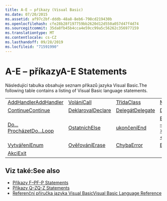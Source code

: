 ```yaml
---
title: A-E – příkazy (Visual Basic)
ms.date: 07/20/2015
ms.assetid: af97c2bf-dddb-48a8-8eb6-798cd219430b
ms.openlocfilehash: cfe28b28f197759bb2620d12d550a057d47f4d74
ms.sourcegitcommit: 35da8fb45b4cca4e59cc99a5c56262c356977159
ms.translationtype: MT
ms.contentlocale: cs-CZ
ms.lasthandoff: 09/28/2019
ms.locfileid: "71591990"
---
```

# <a name="a-e-statements"></a><span data-ttu-id="b98b4-102">A-E – příkazy</span><span class="sxs-lookup"><span data-stu-id="b98b4-102">A-E Statements</span></span>
<span data-ttu-id="b98b4-103">Následující tabulka obsahuje seznam příkazů jazyka Visual Basic.</span><span class="sxs-lookup"><span data-stu-id="b98b4-103">The following table contains a listing of Visual Basic language statements.</span></span>  
  
|||||  
|---|---|---|---|  
|[<span data-ttu-id="b98b4-104">AddHandler</span><span class="sxs-lookup"><span data-stu-id="b98b4-104">AddHandler</span></span>](addhandler-statement.md)|[<span data-ttu-id="b98b4-105">Volání</span><span class="sxs-lookup"><span data-stu-id="b98b4-105">Call</span></span>](call-statement.md)|[<span data-ttu-id="b98b4-106">Třída</span><span class="sxs-lookup"><span data-stu-id="b98b4-106">Class</span></span>](class-statement.md)|[<span data-ttu-id="b98b4-107">MX</span><span class="sxs-lookup"><span data-stu-id="b98b4-107">Const</span></span>](const-statement.md)|  
|[<span data-ttu-id="b98b4-108">Continue</span><span class="sxs-lookup"><span data-stu-id="b98b4-108">Continue</span></span>](continue-statement.md)|[<span data-ttu-id="b98b4-109">Deklaroval</span><span class="sxs-lookup"><span data-stu-id="b98b4-109">Declare</span></span>](declare-statement.md)|[<span data-ttu-id="b98b4-110">Delegát</span><span class="sxs-lookup"><span data-stu-id="b98b4-110">Delegate</span></span>](delegate-statement.md)|[<span data-ttu-id="b98b4-111">Dimenzí</span><span class="sxs-lookup"><span data-stu-id="b98b4-111">Dim</span></span>](dim-statement.md)|  
|[<span data-ttu-id="b98b4-112">Do... Procházet</span><span class="sxs-lookup"><span data-stu-id="b98b4-112">Do...Loop</span></span>](do-loop-statement.md)|[<span data-ttu-id="b98b4-113">Ostatních</span><span class="sxs-lookup"><span data-stu-id="b98b4-113">Else</span></span>](else-statement.md)|[<span data-ttu-id="b98b4-114">ukončení</span><span class="sxs-lookup"><span data-stu-id="b98b4-114">End</span></span>](end-statement.md)|[<span data-ttu-id="b98b4-115">End @no__t – 1keyword ></span><span class="sxs-lookup"><span data-stu-id="b98b4-115">End \<keyword></span></span>](end-keyword-statement.md)|  
|[<span data-ttu-id="b98b4-116">Vytváření</span><span class="sxs-lookup"><span data-stu-id="b98b4-116">Enum</span></span>](enum-statement.md)|[<span data-ttu-id="b98b4-117">Ověřování</span><span class="sxs-lookup"><span data-stu-id="b98b4-117">Erase</span></span>](erase-statement.md)|[<span data-ttu-id="b98b4-118">Chyba</span><span class="sxs-lookup"><span data-stu-id="b98b4-118">Error</span></span>](error-statement.md)|[<span data-ttu-id="b98b4-119">Event</span><span class="sxs-lookup"><span data-stu-id="b98b4-119">Event</span></span>](event-statement.md)|  
|[<span data-ttu-id="b98b4-120">Akci</span><span class="sxs-lookup"><span data-stu-id="b98b4-120">Exit</span></span>](exit-statement.md)||||  
  
## <a name="see-also"></a><span data-ttu-id="b98b4-121">Viz také:</span><span class="sxs-lookup"><span data-stu-id="b98b4-121">See also</span></span>

- [<span data-ttu-id="b98b4-122">Příkazy F–P</span><span class="sxs-lookup"><span data-stu-id="b98b4-122">F-P Statements</span></span>](f-p-statements.md)
- [<span data-ttu-id="b98b4-123">Příkazy Q–Z</span><span class="sxs-lookup"><span data-stu-id="b98b4-123">Q-Z Statements</span></span>](q-z-statements.md)
- [<span data-ttu-id="b98b4-124">Referenční příručka jazyka Visual Basic</span><span class="sxs-lookup"><span data-stu-id="b98b4-124">Visual Basic Language Reference</span></span>](../index.md)
